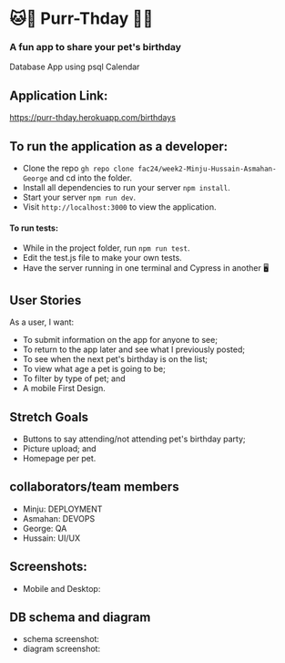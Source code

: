 # 🐱🐶 Purr-Thday 🐧🐰
### A fun app to share your pet's birthday 
Database App using psql Calendar 

## Application Link:
https://purr-thday.herokuapp.com/birthdays

## To run the application as a developer:
- Clone the repo `gh repo clone fac24/week2-Minju-Hussain-Asmahan-George` and cd into the folder.
- Install all dependencies to run your server `npm install`.
- Start your server `npm run dev`.
- Visit `http://localhost:3000` to view the application.

#### To run tests:
- While in the project folder, run `npm run test`.
- Edit the test.js file to make your own tests.
- Have the server running in one terminal and Cypress in another 🖥

## User Stories
As a user, I want:
- To submit information on the app for anyone to see;
- To return to the app later and see what I previously posted; 
- To see when the next pet's birthday is on the list;
- To view what age a pet is going to be;
- To filter by type of pet; and 
- A mobile First Design.

## Stretch Goals
- Buttons to say attending/not attending pet's birthday party; 
- Picture upload; and
- Homepage per pet.

## collaborators/team members
- Minju: DEPLOYMENT
- Asmahan: DEVOPS
- George: QA
- Hussain: UI/UX

## Screenshots:
- Mobile and Desktop:

## DB schema and diagram
- schema screenshot:
- diagram screenshot:



